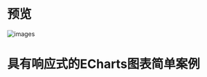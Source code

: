 # 预览
![images](https://github.com/very-xiu/ECharts-Case/blob/master/screenshot/echarts.gif?raw=true)

# 具有响应式的ECharts图表简单案例
